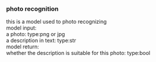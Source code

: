 ### photo recognition
<p>
this is a model used to photo recognizing<br>
model input:<br>
a photo: type:png or jpg<br>
a description in text: type:str<br>
model return:<br>
whether the description is suitable for this photo: type:bool<br>
</p>
